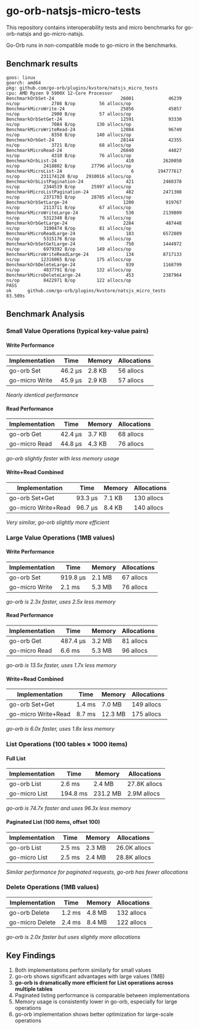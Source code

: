 # go-orb-natsjs-micro-tests

This repository contains interoperability tests and micro benchmarks for go-orb-natsjs and go-micro-natsjs.

Go-Orb runs in non-compatible mode to go-micro in the benchmarks.

## Benchmark results

```
goos: linux
goarch: amd64
pkg: github.com/go-orb/plugins/kvstore/natsjs_micro_tests
cpu: AMD Ryzen 9 5900X 12-Core Processor            
BenchmarkOrbSet-24                         26001             46239 ns/op            2786 B/op         56 allocs/op
BenchmarkMicroWrite-24                     25856             45857 ns/op            2900 B/op         57 allocs/op
BenchmarkOrbSetGet-24                      12591             93330 ns/op            7084 B/op        130 allocs/op
BenchmarkMicroWriteRead-24                 12084             96749 ns/op            8358 B/op        140 allocs/op
BenchmarkOrbGet-24                         28144             42355 ns/op            3721 B/op         68 allocs/op
BenchmarkMicroRead-24                      26840             44827 ns/op            4310 B/op         76 allocs/op
BenchmarkOrbList-24                          410           2620050 ns/op         2418802 B/op      27796 allocs/op
BenchmarkMicroList-24                          6         194777617 ns/op        231174128 B/op   2910016 allocs/op
BenchmarkOrbListPagination-24                421           2460378 ns/op         2344519 B/op      25997 allocs/op
BenchmarkMicroListPagination-24              482           2471308 ns/op         2371703 B/op      28785 allocs/op
BenchmarkOrbSetLarge-24                     1200            919767 ns/op         2113711 B/op         67 allocs/op
BenchmarkMicroWriteLarge-24                  530           2139809 ns/op         5312348 B/op         76 allocs/op
BenchmarkOrbGetLarge-24                     2284            487448 ns/op         3190474 B/op         81 allocs/op
BenchmarkMicroReadLarge-24                   183           6572089 ns/op         5315176 B/op         96 allocs/op
BenchmarkOrbSetGetLarge-24                   750           1444972 ns/op         6979392 B/op        149 allocs/op
BenchmarkMicroWriteReadLarge-24              134           8717133 ns/op        12316065 B/op        175 allocs/op
BenchmarkOrbDeleteLarge-24                   939           1168799 ns/op         4837791 B/op        132 allocs/op
BenchmarkMicroDeleteLarge-24                 453           2387964 ns/op         8422971 B/op        122 allocs/op
PASS
ok      github.com/go-orb/plugins/kvstore/natsjs_micro_tests    83.509s
```

## Benchmark Analysis

### Small Value Operations (typical key-value pairs)

#### Write Performance

| Implementation | Time | Memory | Allocations |
|----------------|------|---------|-------------|
| go-orb Set     | 46.2 µs | 2.8 KB | 56 allocs |
| go-micro Write | 45.9 µs | 2.9 KB | 57 allocs |

*Nearly identical performance*

#### Read Performance

| Implementation | Time | Memory | Allocations |
|----------------|------|---------|-------------|
| go-orb Get     | 42.4 µs | 3.7 KB | 68 allocs |
| go-micro Read  | 44.8 µs | 4.3 KB | 76 allocs |

*go-orb slightly faster with less memory usage*

#### Write+Read Combined

| Implementation | Time | Memory | Allocations |
|----------------|------|---------|-------------|
| go-orb Set+Get     | 93.3 µs | 7.1 KB | 130 allocs |
| go-micro Write+Read| 96.7 µs | 8.4 KB | 140 allocs |

*Very similar, go-orb slightly more efficient*

### Large Value Operations (1MB values)

#### Write Performance

| Implementation | Time | Memory | Allocations |
|----------------|------|---------|-------------|
| go-orb Set     | 919.8 µs | 2.1 MB | 67 allocs |
| go-micro Write | 2.1 ms | 5.3 MB | 76 allocs |

*go-orb is 2.3x faster, uses 2.5x less memory*

#### Read Performance

| Implementation | Time | Memory | Allocations |
|----------------|------|---------|-------------|
| go-orb Get     | 487.4 µs | 3.2 MB | 81 allocs |
| go-micro Read  | 6.6 ms | 5.3 MB | 96 allocs |

*go-orb is 13.5x faster, uses 1.7x less memory*

#### Write+Read Combined

| Implementation | Time | Memory | Allocations |
|----------------|------|---------|-------------|
| go-orb Set+Get      | 1.4 ms | 7.0 MB | 149 allocs |
| go-micro Write+Read | 8.7 ms | 12.3 MB| 175 allocs |

*go-orb is 6.0x faster, uses 1.8x less memory*

### List Operations (100 tables × 1000 items)

#### Full List

| Implementation | Time | Memory | Allocations |
|----------------|------|---------|-------------|
| go-orb List     | 2.6 ms | 2.4 MB | 27.8K allocs |
| go-micro List   | 194.8 ms | 231.2 MB | 2.9M allocs |

*go-orb is 74.7x faster and uses 96.3x less memory*

#### Paginated List (100 items, offset 100)

| Implementation | Time | Memory | Allocations |
|----------------|------|---------|-------------|
| go-orb List     | 2.5 ms | 2.3 MB | 26.0K allocs |
| go-micro List   | 2.5 ms | 2.4 MB | 28.8K allocs |

*Similar performance for paginated requests, go-orb has fewer allocations*

### Delete Operations (1MB values)

| Implementation | Time | Memory | Allocations |
|----------------|------|---------|-------------|
| go-orb Delete   | 1.2 ms | 4.8 MB | 132 allocs |
| go-micro Delete | 2.4 ms | 8.4 MB | 122 allocs |

*go-orb is 2.0x faster but uses slightly more allocations*

## Key Findings

1. Both implementations perform similarly for small values
2. go-orb shows significant advantages with large values (1MB)
3. **go-orb is dramatically more efficient for List operations across multiple tables**
4. Paginated listing performance is comparable between implementations
5. Memory usage is consistently lower in go-orb, especially for large operations
6. go-orb implementation shows better optimization for large-scale operations